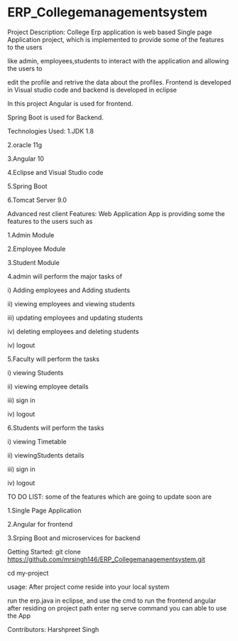 # ERP_Collegemanagementsystem

Project Description:
College Erp application is web based Single page Application project, which is implemented to provide some of the features to the users

like admin, employees,students to interact with the application and allowing the users to

edit the profile and retrive the data about the profiles. Frontend is developed in Visual studio code and backend is developed in eclipse

In this project Angular is used for frontend.

Spring Boot is used for Backend.

Technologies Used:
1.JDK 1.8

2.oracle 11g

3.Angular 10

4.Eclipse and Visual Studio code

5.Spring Boot

6.Tomcat Server 9.0

Advanced rest client
Features:
Web Application App is providing some the features to the users such as

1.Admin Module

2.Employee Module

3.Student Module

4.admin will perform the major tasks of

i) Adding employees and Adding students

ii) viewing employees and viewing students

iii) updating employees and updating students

iv) deleting employees and deleting students

iv) logout

5.Faculty will perform the tasks

i) viewing Students

ii) viewing employee details

iii) sign in

iv) logout

6.Students will perform the tasks

i) viewing Timetable

ii) viewingStudents details

iii) sign in

iv) logout

TO DO LIST:
some of the features which are going to update soon are

1.Single Page Application

2.Angular for frontend

3.Srping Boot and microservices for backend

Getting Started:
git clone https://github.com/mrsingh146/ERP_Collegemanagementsystem.git

cd my-project

usage:
After project come reside into your local system

run the erp.java in eclipse, and use the cmd to run the frontend angular after residing on project path enter ng serve command you can able to use the App

Contributors:
Harshpreet Singh
